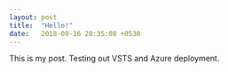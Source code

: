 ```yaml
---
layout: post
title:  "Hello!"
date:   2018-09-16 20:35:08 +0530
---
```

This is my post. Testing out VSTS and Azure deployment. 